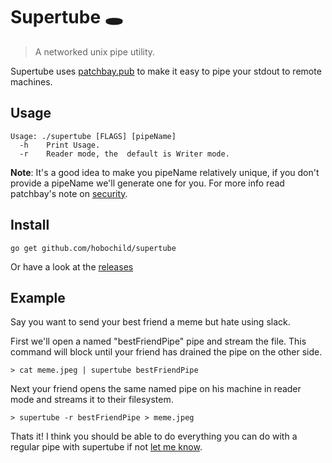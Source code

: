 # Supertube 🕳️

> A networked unix pipe utility.

Supertube uses [patchbay.pub](https://patchbay.pub/index.html) to make it easy to pipe your stdout to remote machines.

## Usage

```
Usage: ./supertube [FLAGS] [pipeName]
  -h	Print Usage.
  -r	Reader mode, the  default is Writer mode.
```

**Note**: It's a good idea to make you pipeName relatively unique, if you don't provide a pipeName we'll generate one for you. For more info read patchbay's note on [security](https://patchbay.pub/index.html#security).

## Install

```
go get github.com/hobochild/supertube
```

Or have a look at the [releases](https://github.com/hobochild/supertube/releases)

## Example

Say you want to send your best friend a meme but hate using slack.

First we'll open a named "bestFriendPipe" pipe and stream the file. This command will block until
your friend has drained the pipe on the other side.

```shell
> cat meme.jpeg | supertube bestFriendPipe
```

Next your friend opens the same named pipe on his machine in reader mode and streams it to their filesystem.

```shell
> supertube -r bestFriendPipe > meme.jpeg
```

Thats it! I think you should be able to do everything you can do with a regular pipe with supertube if not [let me know](https://github.com/hobochild/supertube/issues).
